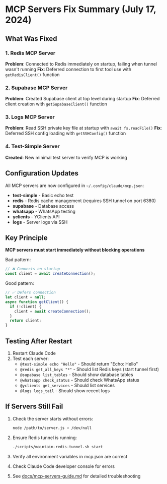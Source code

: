 # MCP Servers Fix Summary (July 17, 2024)

## What Was Fixed

### 1. Redis MCP Server
**Problem**: Connected to Redis immediately on startup, failing when tunnel wasn't running
**Fix**: Deferred connection to first tool use with `getRedisClient()` function

### 2. Supabase MCP Server  
**Problem**: Created Supabase client at top level during startup
**Fix**: Deferred client creation with `getSupabaseClient()` function

### 3. Logs MCP Server
**Problem**: Read SSH private key file at startup with `await fs.readFile()`
**Fix**: Deferred SSH config loading with `getSSHConfig()` function

### 4. Test-Simple Server
**Created**: New minimal test server to verify MCP is working

## Configuration Updates

All MCP servers are now configured in `~/.config/claude/mcp.json`:
- **test-simple** - Basic echo test
- **redis** - Redis cache management (requires SSH tunnel on port 6380)
- **supabase** - Database access
- **whatsapp** - WhatsApp testing
- **yclients** - YClients API
- **logs** - Server logs via SSH

## Key Principle

**MCP servers must start immediately without blocking operations**

Bad pattern:
```javascript
// ❌ Connects on startup
const client = await createConnection();
```

Good pattern:
```javascript
// ✅ Defers connection
let client = null;
async function getClient() {
  if (!client) {
    client = await createConnection();
  }
  return client;
}
```

## Testing After Restart

1. Restart Claude Code
2. Test each server:
   - `@test-simple echo "Hello"` - Should return "Echo: Hello"
   - `@redis get_all_keys "*"` - Should list Redis keys (start tunnel first)
   - `@supabase list_tables` - Should show database tables
   - `@whatsapp check_status` - Should check WhatsApp status
   - `@yclients get_services` - Should list services
   - `@logs logs_tail` - Should show recent logs

## If Servers Still Fail

1. Check the server starts without errors:
   ```bash
   node /path/to/server.js < /dev/null
   ```

2. Ensure Redis tunnel is running:
   ```bash
   ./scripts/maintain-redis-tunnel.sh start
   ```

3. Verify all environment variables in mcp.json are correct

4. Check Claude Code developer console for errors

5. See [docs/mcp-servers-guide.md](./mcp-servers-guide.md) for detailed troubleshooting